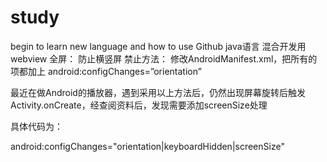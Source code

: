 # study
begin to learn new language and how to use Github
java语言
混合开发用webview
全屏：
防止横竖屏
禁止方法：
修改AndroidManifest.xml，把所有的项都加上
android:configChanges=”orientation”



最近在做Android的播放器，遇到采用以上方法后，仍然出现屏幕旋转后触发Activity.onCreate，经查阅资料后，发现需要添加screenSize处理

具体代码为：


android:configChanges="orientation|keyboardHidden|screenSize"
